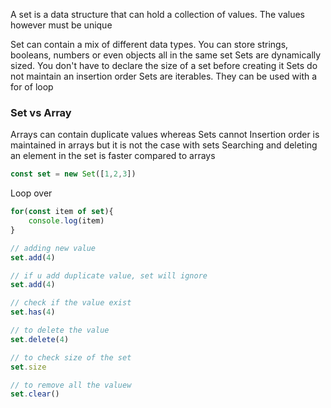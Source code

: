 A set is a data structure that can hold a collection of values. The values however must be unique

Set can contain a mix of different data types. You can store strings, booleans, numbers or even objects all in the same set
Sets are dynamically sized. You don't have to declare the size of a set before creating it
Sets do not maintain an insertion order
Sets are iterables. They can be used with a for of loop

### Set vs Array

Arrays can contain duplicate values whereas Sets cannot
Insertion order is maintained in arrays but it is not the case with sets
Searching and deleting an element in the set is faster compared to arrays

```js
const set = new Set([1,2,3])
```

Loop over

```js
for(const item of set){
    console.log(item)
}
```

```js
// adding new value
set.add(4)

// if u add duplicate value, set will ignore
set.add(4)

// check if the value exist
set.has(4)

// to delete the value
set.delete(4)

// to check size of the set
set.size

// to remove all the valuew
set.clear()
```